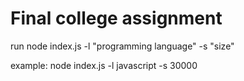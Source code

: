 # Final college assignment

run node index.js -l "programming language" -s "size"

example: node index.js -l javascript -s 30000
